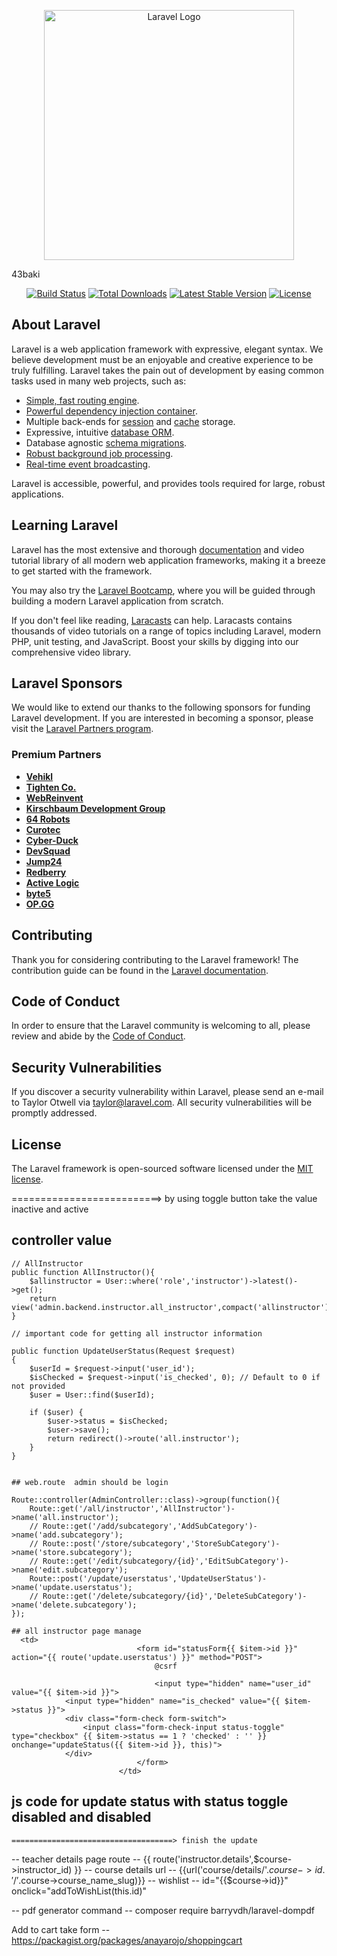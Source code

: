 <p align="center"><a href="https://laravel.com" target="_blank"><img src="https://raw.githubusercontent.com/laravel/art/master/logo-lockup/5%20SVG/2%20CMYK/1%20Full%20Color/laravel-logolockup-cmyk-red.svg" width="400" alt="Laravel Logo"></a></p>
43baki
<p align="center">
<a href="https://github.com/laravel/framework/actions"><img src="https://github.com/laravel/framework/workflows/tests/badge.svg" alt="Build Status"></a>
<a href="https://packagist.org/packages/laravel/framework"><img src="https://img.shields.io/packagist/dt/laravel/framework" alt="Total Downloads"></a>
<a href="https://packagist.org/packages/laravel/framework"><img src="https://img.shields.io/packagist/v/laravel/framework" alt="Latest Stable Version"></a>
<a href="https://packagist.org/packages/laravel/framework"><img src="https://img.shields.io/packagist/l/laravel/framework" alt="License"></a>
</p>

## About Laravel

Laravel is a web application framework with expressive, elegant syntax. We believe development must be an enjoyable and creative experience to be truly fulfilling. Laravel takes the pain out of development by easing common tasks used in many web projects, such as:

- [Simple, fast routing engine](https://laravel.com/docs/routing).
- [Powerful dependency injection container](https://laravel.com/docs/container).
- Multiple back-ends for [session](https://laravel.com/docs/session) and [cache](https://laravel.com/docs/cache) storage.
- Expressive, intuitive [database ORM](https://laravel.com/docs/eloquent).
- Database agnostic [schema migrations](https://laravel.com/docs/migrations).
- [Robust background job processing](https://laravel.com/docs/queues).
- [Real-time event broadcasting](https://laravel.com/docs/broadcasting).

Laravel is accessible, powerful, and provides tools required for large, robust applications.

## Learning Laravel

Laravel has the most extensive and thorough [documentation](https://laravel.com/docs) and video tutorial library of all modern web application frameworks, making it a breeze to get started with the framework.

You may also try the [Laravel Bootcamp](https://bootcamp.laravel.com), where you will be guided through building a modern Laravel application from scratch.

If you don't feel like reading, [Laracasts](https://laracasts.com) can help. Laracasts contains thousands of video tutorials on a range of topics including Laravel, modern PHP, unit testing, and JavaScript. Boost your skills by digging into our comprehensive video library.

## Laravel Sponsors

We would like to extend our thanks to the following sponsors for funding Laravel development. If you are interested in becoming a sponsor, please visit the [Laravel Partners program](https://partners.laravel.com).

### Premium Partners

- **[Vehikl](https://vehikl.com/)**
- **[Tighten Co.](https://tighten.co)**
- **[WebReinvent](https://webreinvent.com/)**
- **[Kirschbaum Development Group](https://kirschbaumdevelopment.com)**
- **[64 Robots](https://64robots.com)**
- **[Curotec](https://www.curotec.com/services/technologies/laravel/)**
- **[Cyber-Duck](https://cyber-duck.co.uk)**
- **[DevSquad](https://devsquad.com/hire-laravel-developers)**
- **[Jump24](https://jump24.co.uk)**
- **[Redberry](https://redberry.international/laravel/)**
- **[Active Logic](https://activelogic.com)**
- **[byte5](https://byte5.de)**
- **[OP.GG](https://op.gg)**

## Contributing

Thank you for considering contributing to the Laravel framework! The contribution guide can be found in the [Laravel documentation](https://laravel.com/docs/contributions).

## Code of Conduct

In order to ensure that the Laravel community is welcoming to all, please review and abide by the [Code of Conduct](https://laravel.com/docs/contributions#code-of-conduct).

## Security Vulnerabilities

If you discover a security vulnerability within Laravel, please send an e-mail to Taylor Otwell via [taylor@laravel.com](mailto:taylor@laravel.com). All security vulnerabilities will be promptly addressed.

## License

The Laravel framework is open-sourced software licensed under the [MIT license](https://opensource.org/licenses/MIT).



==========================>
by using toggle button take the value inactive and active 
## controller value 
    // AllInstructor
    public function AllInstructor(){
        $allinstructor = User::where('role','instructor')->latest()->get();
        return view('admin.backend.instructor.all_instructor',compact('allinstructor'));
    }

    // important code for getting all instructor information

    public function UpdateUserStatus(Request $request)
    {
        $userId = $request->input('user_id');
        $isChecked = $request->input('is_checked', 0); // Default to 0 if not provided
        $user = User::find($userId);
    
        if ($user) {
            $user->status = $isChecked;
            $user->save();
            return redirect()->route('all.instructor');
        } 
    }
    

    ## web.route  admin should be login 
      
    Route::controller(AdminController::class)->group(function(){
        Route::get('/all/instructor','AllInstructor')->name('all.instructor');
        // Route::get('/add/subcategory','AddSubCategory')->name('add.subcategory');
        // Route::post('/store/subcategory','StoreSubCategory')->name('store.subcategory');
        // Route::get('/edit/subcategory/{id}','EditSubCategory')->name('edit.subcategory');
        Route::post('/update/userstatus','UpdateUserStatus')->name('update.userstatus');
        // Route::get('/delete/subcategory/{id}','DeleteSubCategory')->name('delete.subcategory');
    });

    ## all instructor page manage 
      <td>
                                <form id="statusForm{{ $item->id }}" action="{{ route('update.userstatus') }}" method="POST">
                                    @csrf
                                   
                                    <input type="hidden" name="user_id" value="{{ $item->id }}">
                <input type="hidden" name="is_checked" value="{{ $item->status }}">
                <div class="form-check form-switch">
                    <input class="form-check-input status-toggle" type="checkbox" {{ $item->status == 1 ? 'checked' : '' }} onchange="updateStatus({{ $item->id }}, this)">
                </div>
                                </form>
                            </td>

## js code for update status with status toggle disabled and disabled 
<script>
    function updateStatus(userId, checkbox) {
        let form = document.getElementById('statusForm' + userId);
        form.querySelector('input[name="is_checked"]').value = checkbox.checked ? 1 : 0;
        form.submit();
    }
</script>


    ====================================> finish the update 









  -- teacher details page route -- {{ route('instructor.details',$course->instructor_id) }}
  -- course details url -- {{url('course/details/'.$course->id.'/'.$course->course_name_slug)}}
 -- wishlist  --   id="{{$course->id}}" onclick="addToWishList(this.id)"




 -- pdf generator command -- composer require barryvdh/laravel-dompdf






 Add to cart take form -- https://packagist.org/packages/anayarojo/shoppingcart


